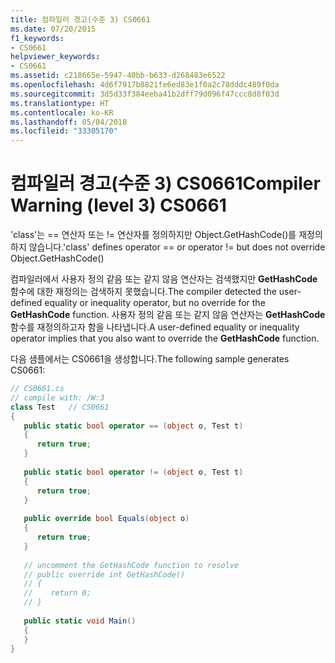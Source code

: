 ```yaml
---
title: 컴파일러 경고(수준 3) CS0661
ms.date: 07/20/2015
f1_keywords:
- CS0661
helpviewer_keywords:
- CS0661
ms.assetid: c218665e-5947-40bb-b633-d268483e6522
ms.openlocfilehash: 4d6f7917b8821fe6ed83e1f0a2c78dddc489f0da
ms.sourcegitcommit: 3d5d33f384eeba41b2dff79d096f47ccc8d8f03d
ms.translationtype: HT
ms.contentlocale: ko-KR
ms.lasthandoff: 05/04/2018
ms.locfileid: "33305170"
---
```

# <a name="compiler-warning-level-3-cs0661"></a><span data-ttu-id="2713c-102">컴파일러 경고(수준 3) CS0661</span><span class="sxs-lookup"><span data-stu-id="2713c-102">Compiler Warning (level 3) CS0661</span></span>
<span data-ttu-id="2713c-103">'class'는 == 연산자 또는 != 연산자를 정의하지만 Object.GetHashCode()를 재정의하지 않습니다.</span><span class="sxs-lookup"><span data-stu-id="2713c-103">'class' defines operator == or operator != but does not override Object.GetHashCode()</span></span>  
  
 <span data-ttu-id="2713c-104">컴파일러에서 사용자 정의 같음 또는 같지 않음 연산자는 검색했지만 **GetHashCode** 함수에 대한 재정의는 검색하지 못했습니다.</span><span class="sxs-lookup"><span data-stu-id="2713c-104">The compiler detected the user-defined equality or inequality operator, but no override for the **GetHashCode** function.</span></span> <span data-ttu-id="2713c-105">사용자 정의 같음 또는 같지 않음 연산자는 **GetHashCode** 함수를 재정의하고자 함을 나타냅니다.</span><span class="sxs-lookup"><span data-stu-id="2713c-105">A user-defined equality or inequality operator implies that you also want to override the **GetHashCode** function.</span></span>  
  
 <span data-ttu-id="2713c-106">다음 샘플에서는 CS0661을 생성합니다.</span><span class="sxs-lookup"><span data-stu-id="2713c-106">The following sample generates CS0661:</span></span>  
  
```csharp  
// CS0661.cs  
// compile with: /W:3  
class Test   // CS0661  
{  
   public static bool operator == (object o, Test t)  
   {  
      return true;  
   }  
  
   public static bool operator != (object o, Test t)  
   {  
      return true;  
   }  
  
   public override bool Equals(object o)  
   {  
      return true;  
   }  
  
   // uncomment the GetHashCode function to resolve  
   // public override int GetHashCode()  
   // {  
   //    return 0;  
   // }  
  
   public static void Main()  
   {  
   }  
}  
```
